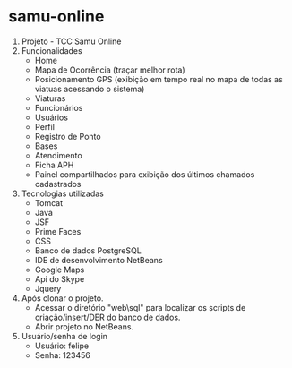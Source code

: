 # samu-online
1. Projeto - TCC
    Samu Online
2. Funcionalidades
    - Home
    - Mapa de Ocorrência (traçar melhor rota)
    - Posicionamento GPS (exibição em tempo real no mapa de todas as viatuas acessando o sistema)
    - Viaturas
    - Funcionários
    - Usuários
    - Perfil
    - Registro de Ponto
    - Bases
    - Atendimento
    - Ficha APH
    - Painel compartilhados para exibição dos últimos chamados cadastrados
3. Tecnologias utilizadas
    - Tomcat
    - Java
    - JSF
    - Prime Faces
    - CSS
    - Banco de dados PostgreSQL
    - IDE de desenvolvimento NetBeans
    - Google Maps
    - Api do Skype
    - Jquery
4. Após clonar o projeto.
    - Acessar o diretório "web\sql" para localizar os scripts de criação/insert/DER do banco de dados.
    - Abrir projeto no NetBeans.
5. Usuário/senha de login
    - Usuário: felipe
    - Senha: 123456
